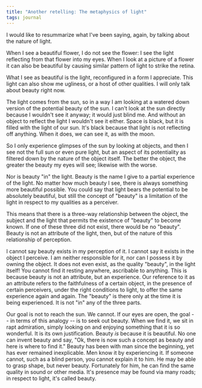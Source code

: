 ```yaml
---
title: "Another retelling: The metaphysics of light"
tags: journal
---
```


I would like to resummarize what I've been saying, again, by talking
about the nature of light.

When I see a beautiful flower, I do not see the flower: I see the light
reflecting from that flower into my eyes.  When I look at a picture of a
flower it can also be beautiful by causing similar pattern of light to
strike the retina.

What I see as beautiful is the light, reconfigured in a form I
appreciate.  This light can also show me ugliness, or a host of other
qualities.  I will only talk about beauty right now.

The light comes from the sun, so in a way I am looking at a watered down
version of the potential beauty of the sun.  I can't look at the sun
directly because I wouldn't see it anyway; it would just blind me.  And
without an object to reflect the light I wouldn't see it either.  Space
is black, but it is filled with the light of our sun.  It's black
because that light is not reflecting off anything.  When it does, we can
see it, as with the moon.

So I only experience glimpses of the sun by looking at objects, and then
I see not the full sun or even pure light, but an aspect of its
potentiality as filtered down by the nature of the object itself.  The
better the object, the greater the beauty my eyes will see; likewise
with the worse.

Nor is beauty "in" the light.  Beauty is the name I give to a partial
experience of the light.  No matter how much beauty I see, there is
always something more beautiful possible.  You could say that light
bears the potential to be absolutely beautiful, but still the concept of
"beauty" is a limitation of the light in respect to my qualities as a
perceiver.

This means that there is a three-way relationship between the object,
the subject and the light that permits the existence of "beauty" to
become known.  If one of these three did not exist, there would be no
"beauty".  Beauty is not an attribute of the light, then, but of the
nature of this relationship of perception.

I cannot say beauty exists in my perception of it.  I cannot say it
exists in the object I perceive.  I am neither responsible for it, nor
can I possess it by owning the object.  It does not even exist, as the
quality "beauty", in the light itself!  You cannot find it resting
anywhere, ascribable to anything.  This is because beauty is not an
attribute, but an experience.  Our reference to it as an attribute
refers to the faithfulness of a certain object, in the presence of
certain perceivers, under the right conditions to light, to offer the
same experience again and again.  The "beauty" is there only at the time
it is being experienced.  It is not "in" any of the three parts.

Our goal is not to reach the sun.  We cannot.  If our eyes are open, the
goal -- in terms of this analogy -- is to seek out beauty.  When we find
it, we sit in rapt admiration, simply looking on and enjoying something
that it is so wonderful.  It is its own justification.  Beauty *is*
because it is beautiful.  No one can invent beauty and say, "Ok, there
is now such a concept as beauty and here is where to find it."  Beauty
has been with man since the beginning, yet has ever remained
inexplicable.  Men know it by experiencing it.  If someone cannot, such
as a blind person, you cannot explain it to him.  He may be able to
grasp shape, but never beauty.  Fortunately for him, he can find the
same quality in sound or other media.  It's presence may be found via
many roads; in respect to light, it's called beauty.


